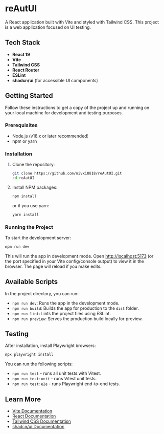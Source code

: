 # reAutUI

A React application built with Vite and styled with Tailwind CSS. This project is a web application focused on UI testing.

## Tech Stack

- **React 19**
- **Vite**
- **Tailwind CSS**
- **React Router**
- **ESLint**
- **shadcn/ui** (for accessible UI components)

## Getting Started

Follow these instructions to get a copy of the project up and running on your local machine for development and testing purposes.

### Prerequisites

- Node.js (v18.x or later recommended)
- npm or yarn

### Installation

1. Clone the repository:

    ```bash
    git clone https://github.com/nivx18818/reAutUI.git
    cd reAutUI
    ```

2. Install NPM packages:

    ```bash
    npm install
    ```

    or if you use yarn:

    ```bash
    yarn install
    ```

### Running the Project

To start the development server:

```bash
npm run dev
```

This will run the app in development mode. Open [http://localhost:5173](http://localhost:5173) (or the port specified in your Vite config/console output) to view it in the browser. The page will reload if you make edits.

## Available Scripts

In the project directory, you can run:

- `npm run dev`: Runs the app in the development mode.
- `npm run build`: Builds the app for production to the `dist` folder.
- `npm run lint`: Lints the project files using ESLint.
- `npm run preview`: Serves the production build locally for preview.

## Testing

After installation, install Playwright browsers:

```cmd
npx playwright install
```

You can run the following scripts:

- `npm run test` - runs all unit tests with Vitest.
- `npm run test:unit` - runs Vitest unit tests.
- `npm run test:e2e` - runs Playwright end-to-end tests.

## Learn More

- [Vite Documentation](https://vitejs.dev/)
- [React Documentation](https://react.dev/)
- [Tailwind CSS Documentation](https://tailwindcss.com/)
- [shadcn/ui Documentation](https://ui.shadcn.com/docs)
